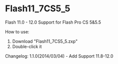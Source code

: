 Flash11_7CS5_5
==============

Flash 11.0 - 12.0 Support for Flash Pro CS 5&amp;5.5

How to use:

1. Download "Flash11_7CS5_5.zxp"
2. Double-click it

Changelog:
1.1.0(2014/03/04) - Add Support 11.8-12.0